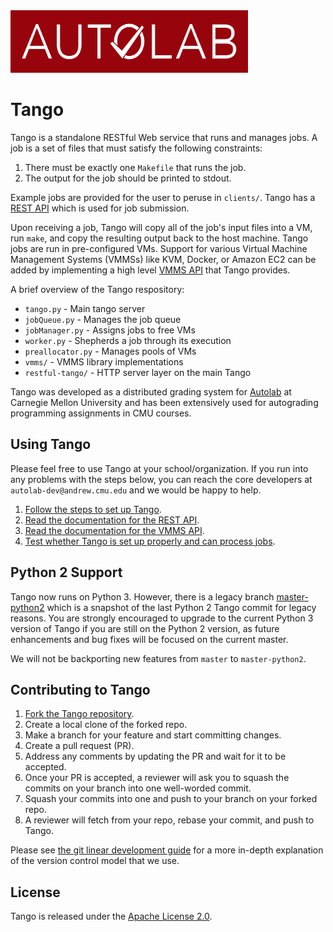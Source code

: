 <a href="http://autolabproject.com">
  <img src="images/autolab_banner.svg" width="380px" height="100px">
</a>

Tango
======

Tango is a standalone RESTful Web service that runs and manages jobs. A job is a set of files that must satisfy the following constraints:

1. There must be exactly one `Makefile` that runs the job.
2. The output for the job should be printed to stdout. 

Example jobs are provided for the user to peruse in `clients/`. Tango has a [REST API](https://docs.autolabproject.com/tango-rest/) which is used for job submission.

Upon receiving a job, Tango will copy all of the job's input files into a VM, run `make`, and copy the resulting output back to the host machine. Tango jobs are run in pre-configured VMs. Support for various Virtual Machine Management Systems (VMMSs) like KVM, Docker, or Amazon EC2 can be added by implementing a high level [VMMS API](https://docs.autolabproject.com/tango-vmms/) that Tango provides.

A brief overview of the Tango respository:

* `tango.py` - Main tango server
* `jobQueue.py` - Manages the job queue
* `jobManager.py` - Assigns jobs to free VMs
* `worker.py` - Shepherds a job through its execution
* `preallocator.py` - Manages pools of VMs
* `vmms/` - VMMS library implementations
* `restful-tango/` - HTTP server layer on the main Tango

Tango was developed as a distributed grading system for [Autolab](https://github.com/autolab/Autolab) at Carnegie Mellon University and has been extensively used for autograding programming assignments in CMU courses. 

## Using Tango

Please feel free to use Tango at your school/organization. If you run into any problems with the steps below, you can reach the core developers at `autolab-dev@andrew.cmu.edu` and we would be happy to help.

1. [Follow the steps to set up Tango](https://docs.autolabproject.com/tango/).
2. [Read the documentation for the REST API](https://docs.autolabproject.com/tango-rest/).
3. [Read the documentation for the VMMS API](https://docs.autolabproject.com/tango-vmms/).
4. [Test whether Tango is set up properly and can process jobs](https://docs.autolabproject.com/tango-cli/).

## Python 2 Support
Tango now runs on Python 3. However, there is a legacy branch [master-python2](https://github.com/autolab/Tango/tree/master-python2) which is a snapshot of the last Python 2 Tango commit for legacy reasons. You are strongly encouraged to upgrade to the current Python 3 version of Tango if you are still on the Python 2 version, as future enhancements and bug fixes will be focused on the current master. 

We will not be backporting new features from `master` to `master-python2`.

## Contributing to Tango

1. [Fork the Tango repository](https://github.com/autolab/Tango).
2. Create a local clone of the forked repo.
3. Make a branch for your feature and start committing changes.
3. Create a pull request (PR).
4. Address any comments by updating the PR and wait for it to be accepted.
5. Once your PR is accepted, a reviewer will ask you to squash the commits on your branch into one well-worded commit.
6. Squash your commits into one and push to your branch on your forked repo. 
7. A reviewer will fetch from your repo, rebase your commit, and push to Tango.
 
Please see [the git linear development guide](https://github.com/edx/edx-platform/wiki/How-to-Rebase-a-Pull-Request) for a more in-depth explanation of the version control model that we use.  

## License

Tango is released under the [Apache License 2.0](http://opensource.org/licenses/Apache-2.0). 
